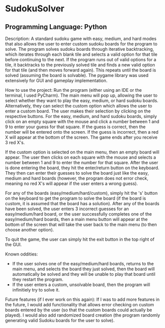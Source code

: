 # SudokuSolver

## Programming Language: Python

Description: A standard sudoku game with easy, medium, and hard modes that also allows the user to enter 
custom sudoku boards for the program to solve. The program solves sudoku boards through iterative backtracking,
which iterates through each blank tile and selects a valid option for that tile before continuing to the next.
If the program runs out of valid options for a tile, it backtracks to the previously solved tile and finds a
new valid option for that tile (and then moves forward again). This repeats until the board is solved 
(assuming the board is solvable). The pygame library was used extensively for GUI and gameplay implementation.

How to use the project: Run the program (either using an IDE or the terminal, I used PyCharm). The main menu will pop up, allowing the user
to select whether they want to play the easy, medium, or hard sudoku boards. Alternatively, they can select the custom option
which allows the user to enter a custom board. The user makes their selection by clicking on the respective buttons. For the 
easy, medium, and hard sudoku boards, simply click on an empty square with the mouse and click a number between 1 and 9 to 
enter your guess for that square. If the guess is correct, then the number will be entered onto the screen. If the guess is 
incorrect, then a red X will appear at the bottom of the screen. The game ends after you receive 3 red X's.

If the custom option is selected on the main menu, then an empty board will appear. The user then clicks on each square
with the mouse and selects a number between 1 and 9 to enter the number for that square. After the user is done entering the
board, they hit the enter/return button on the keyboard. They then can enter their guesses to solve the board just like the 
easy, medium and hard boards (however, the program does not error check, meaning no red X's will appear if the user enters 
a wrong guess).

For any of the boards (easy/medium/hard/custom), simply hit the 's' button on the keyboard to get the program to solve
the board (if the board is custom, it is assumed that the board has a solution).
After any of the boards have been solved, the user enters 3 incorrect guesses for an easy/medium/hard board,
or the user successfully completes one of the easy/medium/hard boards, then a main menu button will appear
at the bottom of the screen that will take the user back to the main menu (to then choose another option).

To quit the game, the user can simply hit the exit button in the top right of the GUI.

Known oddities:
- If the user solves one of the easy/medium/hard boards, returns to the main menu, and selects the board they just solved,
then the board will automatically be solved and they will be unable to play that board until they restart the program.
- If the user enters a custom, unsolvable board, then the program will infinitiely try to solve it.

Future features (if I ever work on this again):
If I was to add more features in the future, I would add functionality that allows error checking on custom boards entered
by the user (so that the custom boards could actually be played).
I would also add randomized board creation (the program randomly generating valid Sudoku boards for the user to solve).
